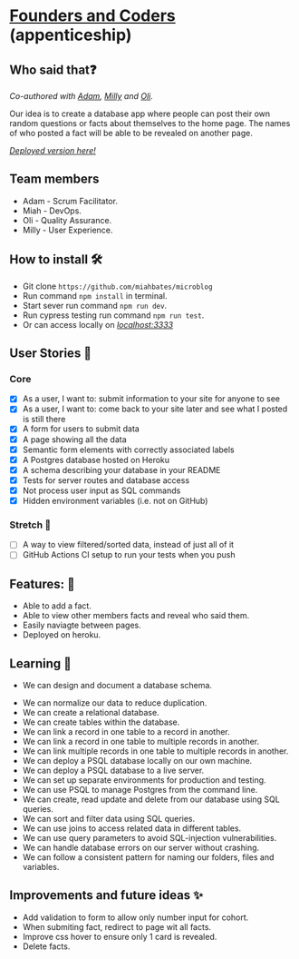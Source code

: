 # [Founders and Coders](https://www.foundersandcoders.com/) (appenticeship) 

## Who said that❓

*Co-authored with [Adam](https://github.com/adam8-9), [Milly](https://github.com/millipede-cpu) and [Oli](https://github.com/duckRabbitPy).*

Our idea is to create a database app where people can post their own random questions or facts about themselves to the home page. The names of who posted a fact will be able to be revealed on another page.

_[Deployed version here!](https://whosaidthat4.herokuapp.com/)_

## Team members
- Adam - Scrum Facilitator.
- Miah - DevOps.
- Oli - Quality Assurance.
- Milly - User Experience.

## How to install 🛠️
- Git clone `https://github.com/miahbates/microblog`
- Run command `npm install` in terminal.
- Start sever run command `npm run dev`.
- Run cypress testing run command `npm run test`.
- Or can access locally on _[localhost:3333](http://localhost:3333/)_

## User Stories :busts_in_silhouette:
### Core
- [x] As a user, I want to: submit information to your site for anyone to see
- [x] As a user, I want to: come back to your site later and see what I posted is still there
- [x] A form for users to submit data
- [x] A page showing all the data
- [x] Semantic form elements with correctly associated labels
- [x] A Postgres database hosted on Heroku
- [x] A schema describing your database in your README
- [x] Tests for server routes and database access
- [x] Not process user input as SQL commands
- [x] Hidden environment variables (i.e. not on GitHub)
### Stretch :seedling:
- [ ] A way to view filtered/sorted data, instead of just all of it
- [ ] GitHub Actions CI setup to run your tests when you push

## Features: 🌟
* Able to add a fact.
* Able to view other members facts and reveal who said them.
* Easily naviagte between pages.
* Deployed on heroku.

## Learning 🌱
* We can design and document a database schema.
- We can normalize our data to reduce duplication.
- We can create a relational database.
- We can create tables within the database.
- We can link a record in one table to a record in another.
- We can link a record in one table to multiple records in another.
- We can link multiple records in one table to multiple records in another.
- We can deploy a PSQL database locally on our own machine.
- We can deploy a PSQL database to a live server.   
- We can set up separate environments for production and testing.
- We can use PSQL to manage Postgres from the command line.
- We can create, read update and delete from our database using SQL queries.
- We can sort and filter data using SQL queries.
- We can use joins to access related data in different tables.
- We can use query parameters to avoid SQL-injection vulnerabilities.
- We can handle database errors on our server without crashing.
- We can follow a consistent pattern for naming our folders, files and variables.

## Improvements and future ideas ✨
- Add validation to form to allow only number input for cohort.
- When submiting fact, redirect to page wit all facts.
- Improve css hover to ensure only 1 card is revealed.
- Delete facts.
